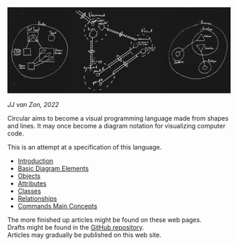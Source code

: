 <img src="images/circular-language-preview.png" width="700" />

*JJ van Zon, 2022*

Circular aims to become a visual programming language made from shapes and lines. It may once become a diagram notation for visualizing computer code.

This is an attempt at a specification of this language.

- [Introduction](spec/introduction.md)
- [Basic Diagram Elements](spec/basic-diagram-elements.md)
- [Objects](spec/objects/objects.md)
- [Attributes](spec/objects/attributes.md)
- [Classes](spec/classes.md)
- [Relationships](spec/relationships.md)
- [Commands Main Concepts](spec/commands/commands-main-concepts.md)

The more finished up articles might be found on these web pages.  
Drafts might be found in the [GitHub repository](https://github.com/jjvanzon/Circular-Language-Spec).  
Articles may gradually be published on this web site.
